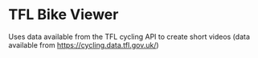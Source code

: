 # TFL Bike Viewer
Uses data available from the TFL cycling API to create short videos (data available from https://cycling.data.tfl.gov.uk/)
